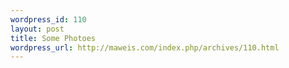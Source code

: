 ```yaml
--- 
wordpress_id: 110
layout: post
title: Some Photoes
wordpress_url: http://maweis.com/index.php/archives/110.html
---
```

<img src="http://maweis.com/m/4441.jpg" alt="" />
<img src="http://maweis.com/m/4452.jpg" alt="" />
<img src="http://maweis.com/m/4482.jpg" alt="" />
